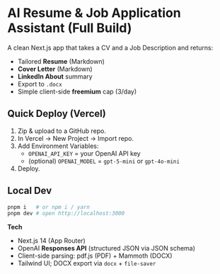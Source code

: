 # AI Resume & Job Application Assistant (Full Build)

A clean Next.js app that takes a CV and a Job Description and returns:
- Tailored **Resume** (Markdown)
- **Cover Letter** (Markdown)
- **LinkedIn About** summary
- Export to `.docx`
- Simple client-side **freemium** cap (3/day)

## Quick Deploy (Vercel)
1. Zip & upload to a GitHub repo.
2. In Vercel → New Project → Import repo.
3. Add Environment Variables:
   - `OPENAI_API_KEY` = your OpenAI API key
   - (optional) `OPENAI_MODEL` = `gpt-5-mini` or `gpt-4o-mini`
4. Deploy.

## Local Dev
```bash
pnpm i   # or npm i / yarn
pnpm dev # open http://localhost:3000
```

**Tech**
- Next.js 14 (App Router)
- OpenAI **Responses API** (structured JSON via JSON schema)
- Client-side parsing: pdf.js (PDF) + Mammoth (DOCX)
- Tailwind UI; DOCX export via `docx` + `file-saver`

